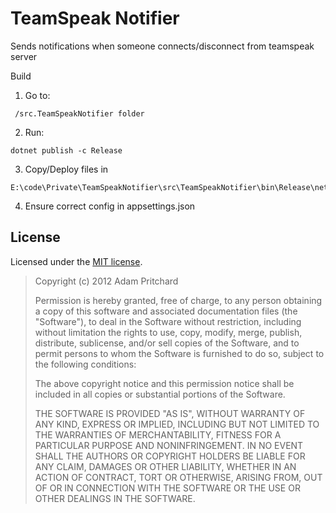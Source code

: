 # TeamSpeak Notifier
Sends notifications when someone connects/disconnect from teamspeak server


Build

1. Go to:

```
 /src.TeamSpeakNotifier folder
```

2. Run:

```
dotnet publish -c Release
```

3. Copy/Deploy files in

```
E:\code\Private\TeamSpeakNotifier\src\TeamSpeakNotifier\bin\Release\netcoreapp2.1\publish
```

4. Ensure correct config in appsettings.json 

## License ##

Licensed under the [MIT license](http://www.opensource.org/licenses/mit-license.php).

> Copyright (c) 2012 Adam Pritchard
> 
> Permission is hereby granted, free of charge, to any person obtaining a copy of this software and associated documentation files (the "Software"), to deal in the Software without restriction, including without limitation the rights to use, copy, modify, merge, publish, distribute, sublicense, and/or sell copies of the Software, and to permit persons to whom the Software is furnished to do so, subject to the following conditions:
> 
> The above copyright notice and this permission notice shall be included in all copies or substantial portions of the Software.
> 
> THE SOFTWARE IS PROVIDED "AS IS", WITHOUT WARRANTY OF ANY KIND, EXPRESS OR IMPLIED, INCLUDING BUT NOT LIMITED TO THE WARRANTIES OF MERCHANTABILITY, FITNESS FOR A PARTICULAR PURPOSE AND NONINFRINGEMENT. IN NO EVENT SHALL THE AUTHORS OR COPYRIGHT HOLDERS BE LIABLE FOR ANY CLAIM, DAMAGES OR OTHER LIABILITY, WHETHER IN AN ACTION OF CONTRACT, TORT OR OTHERWISE, ARISING FROM, OUT OF OR IN CONNECTION WITH THE SOFTWARE OR THE USE OR OTHER DEALINGS IN THE SOFTWARE.
